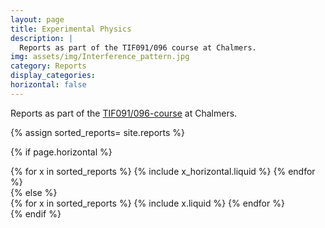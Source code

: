 ```yaml
---
layout: page
title: Experimental Physics
description: |
  Reports as part of the TIF091/096 course at Chalmers.
img: assets/img/Interference_pattern.jpg
category: Reports
display_categories:
horizontal: false
---
```


<!-- markdownlint-disable MD033 -->

Reports as part of the [TIF091/096-course](https://stommen.github.io/courses/tif091) at Chalmers.

<!-- Display projects without categories -->

{% assign sorted_reports= site.reports %}

  <!-- Generate cards for each project -->

{% if page.horizontal %}

  <div class="container">
    <div class="row row-cols-1 row-cols-md-2">
    {% for x in sorted_reports %}
      {% include x_horizontal.liquid %}
    {% endfor %}
    </div>
  </div>
{% else %}
  <div class="row row-cols-1 row-cols-md-3">
    {% for x in sorted_reports %}
      {% include x.liquid %}
    {% endfor %}
  </div>
{% endif %}
